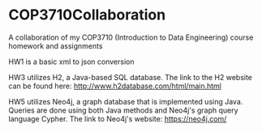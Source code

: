 # COP3710Collaboration
A collaboration of my COP3710 (Introduction to Data Engineering) course homework and assignments

HW1 is a basic xml to json conversion

HW3 utilizes H2, a Java-based SQL database. The link to the H2 website can be found here: http://www.h2database.com/html/main.html

HW5 utilizes Neo4j, a graph database that is implemented using Java. Queries are done using both Java methods and Neo4j's graph query language Cypher. The link to Neo4j's website: https://neo4j.com/
